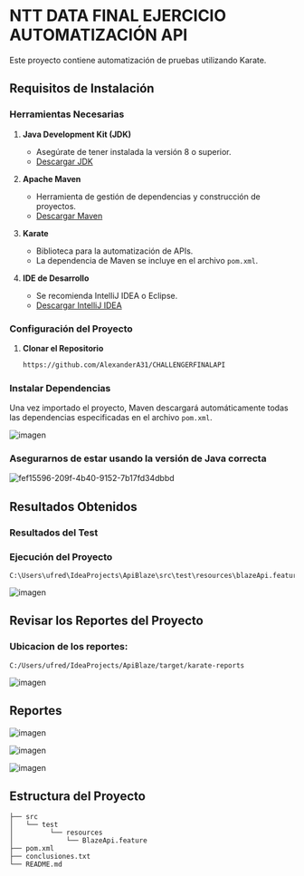 # NTT DATA FINAL EJERCICIO AUTOMATIZACIÓN API

Este proyecto contiene automatización de pruebas utilizando Karate.

## Requisitos de Instalación

### Herramientas Necesarias

1. **Java Development Kit (JDK)**
   - Asegúrate de tener instalada la versión 8 o superior.
   - [Descargar JDK](https://www.oracle.com/java/technologies/javase-downloads.html)

2. **Apache Maven**
   - Herramienta de gestión de dependencias y construcción de proyectos.
   - [Descargar Maven](https://maven.apache.org/download.cgi)

3. **Karate**
   - Biblioteca para la automatización de APIs.
   - La dependencia de Maven se incluye en el archivo `pom.xml`.

4. **IDE de Desarrollo**
   - Se recomienda IntelliJ IDEA o Eclipse.
   - [Descargar IntelliJ IDEA](https://www.jetbrains.com/idea/download/)

### Configuración del Proyecto

1. **Clonar el Repositorio**
   ```bash
   https://github.com/AlexanderA31/CHALLENGERFINALAPI
   
### Instalar Dependencias

Una vez importado el proyecto, Maven descargará automáticamente todas las dependencias especificadas en el archivo `pom.xml`. 

![imagen](https://github.com/user-attachments/assets/158783f2-be7e-4a1b-b900-70a5b4a64f7e)

### Asegurarnos de estar usando la versión de Java correcta 

![fef15596-209f-4b40-9152-7b17fd34dbbd](https://github.com/user-attachments/assets/82c3fef3-52c6-441a-a051-189e1402af05)

## Resultados Obtenidos

### Resultados del Test

### Ejecución del Proyecto 

    C:\Users\ufred\IdeaProjects\ApiBlaze\src\test\resources\blazeApi.feature

![imagen](https://github.com/user-attachments/assets/8b4c0fdf-18fc-48fc-bc83-4799288096c7)

## Revisar los Reportes del Proyecto 

### Ubicacion de los reportes: 

    C:/Users/ufred/IdeaProjects/ApiBlaze/target/karate-reports

![imagen](https://github.com/user-attachments/assets/3f001123-5b22-48d7-9039-5ce2be5014c7)

## Reportes 

![imagen](https://github.com/user-attachments/assets/c29a5ec9-8938-45d5-863a-f4e20d0cd911)

![imagen](https://github.com/user-attachments/assets/3a7fcbff-6224-47b2-8e14-cbb1675f4f9e)

![imagen](https://github.com/user-attachments/assets/79492c62-426b-496c-9c19-3ca421d38b43)


## Estructura del Proyecto

```plaintext
├── src
│   └── test
│         └── resources
│             └── BlazeApi.feature
├── pom.xml
├── conclusiones.txt
└── README.md
